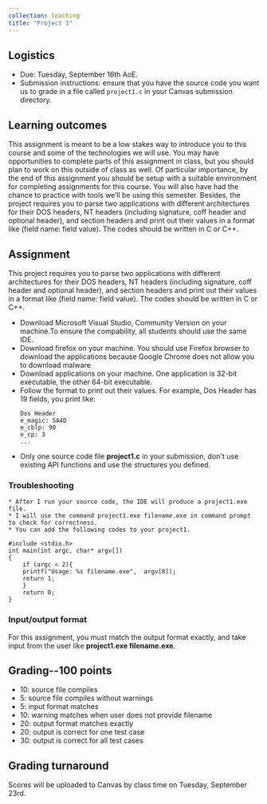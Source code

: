 ```yaml
---
collection: teaching
title: "Project 1"
---
```


## Logistics
* Due: Tuesday, September 16th AoE.
* Submission instructions: ensure that you have the source code you want us to
	grade in a file called `project1.c` in your Canvas submission
	directory.

## Learning outcomes
This assignment is meant to be a low stakes way to introduce you to this course and some of the technologies we will use. You may have opportunities to complete parts of this assignment in class, but you should plan to work on this outside of class as well. Of particular importance, by the end of this assignment you should be setup with a suitable environment for completing assignments for this course. You will also have had the chance to practice with tools we’ll be using this semester. Besides, the project requires you to parse two applications with different architectures for their DOS headers, NT headers (including signature, coff header and optional header), and section headers and print out their values in a format like (field name: field value). The codes should be written in C or C++. 


## Assignment

This project requires you to parse two applications with different architectures for their DOS headers, NT headers (including signature, coff header and optional header), and section headers and print out their values in a format like (field name: field value). The codes should be written in C or C++.

* Download Microsoft Visual Studio, Community Version on your machine.To ensure the compability, all students should use the same IDE.
* Download firefox on your machine. You should use Firefox browser to download the applications because Google Chrome does not allow you to download malware
* Download applications on your machine. One application is 32-bit executable, the other 64-bit executable.
* Follow the format to print out their values. For example, Dos Header has 19 fields, you print like:
  ```
  Dos Header
  e_magic: 5A4D
  e_cblp: 90
  e_cp: 3
  ...
  ```
* Only one source code file **project1.c** in your submission, don't use existing API functions and use the structures you defined.


### Troubleshooting


    * After I run your source code, the IDE will produce a project1.exe file.
    * I will use the command project1.exe filename.exe in command prompt to check for correctness.
    * You can add the following codes to your project1.
```
#include <stdio.h>
int main(int argc, char* argv[])
{
    if (argc < 2){
    printf("Usage: %s filename.exe",  argv[0]);
    return 1;
    }
    return 0;    
}
```

### Input/output format

For this assignment, you must match the output format exactly, and take input
from the user like **project1.exe filename.exe**.


## Grading--100 points
* 10: source file compiles
* 5: source file compiles without warnings
* 5: input format matches 
* 10: warning matches when user does not provide filename
* 20: output format matches exactly
* 20: output is correct for one test case
* 30: output is correct for all test cases

## Grading turnaround
Scores will be uploaded to Canvas by class time on Tuesday, September 23rd.
